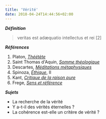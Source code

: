 ```yaml
---
title: 'Vérité'
date: 2018-04-24T14:44:56+02:00
---
```


***Définition*** 

> veritas est adæquatio intellectus et rei [2]

***Références***

1. Platon, <u>*Théétète*</u>
1. Saint Thomas d'Aquin, <u>*Somme théologique*</u>
1. Descartes, <u>*Méditations métaphysiques*</u>
1. Spinoza, <u>*Éthique*</u>, II
1. Kant, <u>*Critique de la raison pure*</u>
1. Frege, <u>*Sens et référence*</u>

***Sujets***

- La recherche de la vérité
- Y a-t-il des vérités éternelles ?
- La cohérence est-elle un critère de vérité ?
